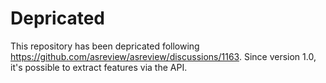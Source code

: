 # Depricated

 This repository has been depricated following https://github.com/asreview/asreview/discussions/1163. Since version 1.0, it's possible to extract features via the API.
